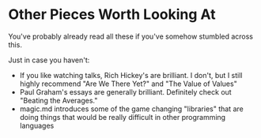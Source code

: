 # Other Pieces Worth Looking At

You've probably already read all these if you've somehow stumbled across this.

Just in case you haven't:

* If you like watching talks, Rich Hickey's are brilliant. I don't, but I still
highly recommend "Are We There Yet?" and "The Value of Values"
* Paul Graham's essays are generally brilliant. Definitely check out "Beating
the Averages."
* magic.md introduces some of the game changing "libraries" that are doing things
that would be really difficult in other programming languages
